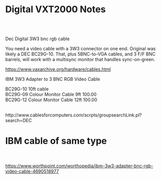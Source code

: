 # Digital VXT2000 Notes

<BR><BR>

Dec Digital 3W3 bnc rgb cable

 You need a video cable with a 3W3 connector on one end. Original was likely a DEC BC29G-10.
That, plus 5BNC-to-VGA cables, and 3 F/F BNC barrels, will work with a multisync monitor that handles sync-on-green.

https://www.vaxarchive.org/hardware/cables.html

IBM 3W3 Adapter to 3 BNC RGB Video Cable


BC29G-10  10ft cable<BR>
BC29G-09	Colour Monitor Cable 9ft	100.00<BR>
BC29G-12	Colour Monitor Cable 12ft 100.00<BR>

<BR>
http://www.cablesforcomputers.com/scrpts/groupsearchLink.pl?search=DEC

<BR>

# IBM cable of same type

<BR><BR>
https://www.worthpoint.com/worthopedia/ibm-3w3-adapter-bnc-rgb-video-cable-4690518977
<BR><BR>

